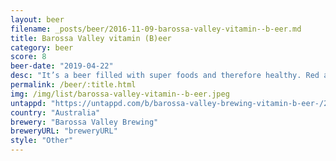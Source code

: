 ```yaml
---
layout: beer
filename: _posts/beer/2016-11-09-barossa-valley-vitamin--b-eer.md
title: Barossa Valley vitamin (B)eer
category: beer
score: 8
beer-date: "2019-04-22"
desc: "It’s a beer filled with super foods and therefore healthy. Red ale flavours mixed with the tartness of berries reminds me a little bit of berocca. Feels both fulfilling and refreshing"
permalink: /beer/:title.html
img: /img/list/barossa-valley-vitamin--b-eer.jpeg
untappd: "https://untappd.com/b/barossa-valley-brewing-vitamin-b-eer-/2595134"
country: "Australia"
brewery: "Barossa Valley Brewing"
breweryURL: "breweryURL"
style: "Other"
---
```


